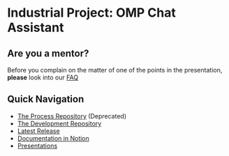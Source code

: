 # Industrial Project: OMP Chat Assistant

## Are you a mentor?
Before you complain on the matter of one of the points in the presentation, **please** look into our [FAQ](https://www.notion.so/Mentor-FAQ-23b6d0aed902804db0dcc325d19e1302?source=copy_link)

## Quick Navigation
- [The Process Repository](https://github.com/OMP-Industrial-Project-Chat-Assistant/OMP-Chat-Assistant-Process/tree/master) (Deprecated)
- [The Development Repository](https://github.com/OMP-Industrial-Project-Chat-Assistant/OMP-Chat-Assistant)
- [Latest Release](https://github.com/OMP-Industrial-Project-Chat-Assistant/OMP-Chat-Assistant/tree/releases/latest)
- [Documentation in Notion](https://www.notion.so/Industrial-Project-1fa6d0aed9028080bbb8e70e0aa3572b)
- [Presentations](https://drive.google.com/drive/u/0/folders/1ilbi_7k5Tm1ZCKhQ6042b89gHRvX2PZR)

